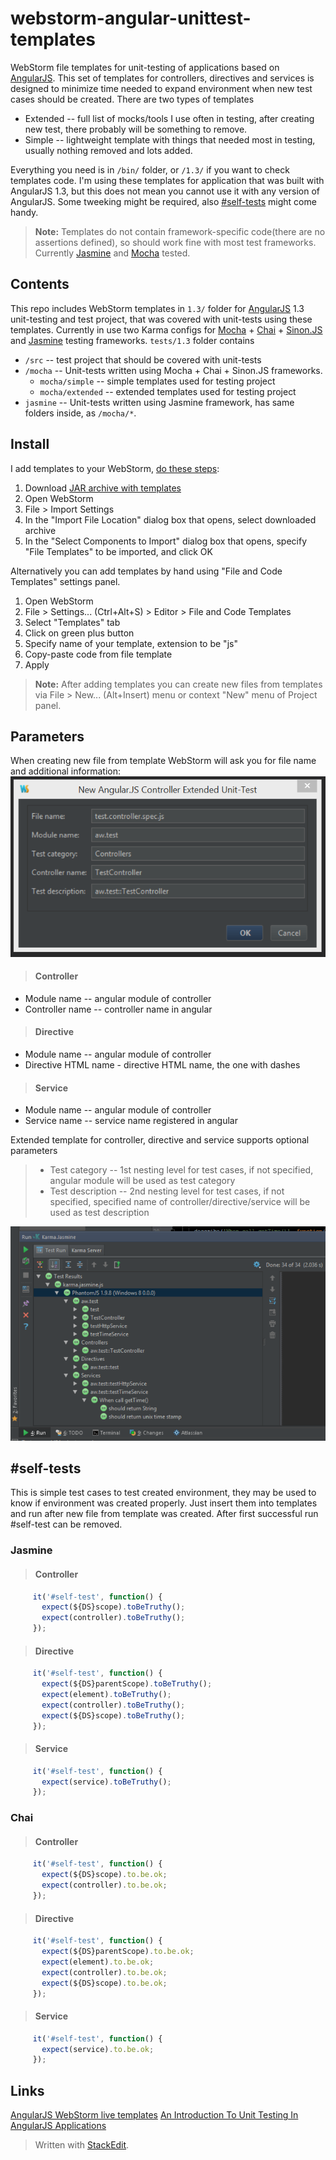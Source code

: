 # webstorm-angular-unittest-templates
WebStorm file templates for unit-testing of applications based on [AngularJS](https://angularjs.org/). This set of templates for controllers, directives and services is designed to minimize time needed to expand environment when new test cases should be created. There are two types of templates

 - Extended -- full list of mocks/tools I use often in testing, after creating new test, there probably will be something to remove.
 - Simple -- lightweight template with things that needed most in testing, usually nothing removed and lots added.

Everything you need is in `/bin/` folder, or `/1.3/` if you want to check templates code. I'm using these templates for application that was built with AngularJS 1.3, but this does not mean you cannot use it with any version of AngularJS. Some tweeking might be required, also [#self-tests](#self-tests)  might come handy.

> **Note:** Templates do not contain framework-specific code(there are no assertions defined), so should work fine with most test frameworks. Currently [Jasmine](http://jasmine.github.io/) and [Mocha](http://mochajs.org/) tested.

## Contents
This repo includes WebStorm templates in `1.3/` folder for [AngularJS](https://angularjs.org/) 1.3 unit-testing and test project, that was covered with unit-tests using these templates. Currently in use two Karma configs for [Mocha](http://mochajs.org/) + [Chai](http://chaijs.com/) + [Sinon.JS](http://sinonjs.org/) and [Jasmine](http://jasmine.github.io/) testing frameworks.
`tests/1.3` folder contains  

 - `/src` -- test project that should be covered with unit-tests
 - `/mocha` -- Unit-tests written using Mocha + Chai + Sinon.JS frameworks.
	 - `mocha/simple` -- simple templates used for testing project
	 - `mocha/extended` -- extended templates used for testing project
 - `jasmine` -- Unit-tests written using Jasmine framework, has same folders inside, as `/mocha/*`.

## Install
I add templates to your WebStorm, [do these steps](https://www.jetbrains.com/webstorm/help/exporting-and-importing-settings.html):
1. Download [JAR archive with templates](https://raw.githubusercontent.com/burdiuz/webstorm-angular-unittest-templates/master/bin/unittest_templates_angular13.jar)
2. Open WebStorm
3. File > Import Settings
4. In the "Import File Location" dialog box that opens, select downloaded archive
5. In the "Select Components to Import" dialog box that opens, specify "File Templates" to be imported, and click OK

Alternatively you can add templates by hand using "File and Code Templates" settings panel.
1. Open WebStorm
2. File > Settings... (Ctrl+Alt+S) > Editor > File and Code Templates
3. Select "Templates" tab
4. Click on green plus button
5. Specify name of your template, extension to be "js"
6. Copy-paste code from file template
7. Apply

> **Note:** After adding templates you can create new files from templates via File > New... (Alt+Insert) menu or context "New" menu of Project panel.

## Parameters
When creating new file from template WebStorm will ask you for file name and additional information:
![Use Controller Extended Unit-tests template](images/controller_extended.png)
>#### Controller
 - Module name -- angular module of controller
 - Controller name -- controller name in angular  

>#### Directive
 - Module name -- angular module of controller
 - Directive HTML name - directive HTML name, the one with dashes  

>#### Service
 - Module name -- angular module of controller
 - Service name -- service name registered in angular
 
Extended template for controller, directive and service supports optional parameters  

> - Test category -- 1st nesting level for test cases, if not specified, angular module will be used as test category
> - Test description -- 2nd nesting level for test cases, if not specified, specified name of controller/directive/service will be used as test description   

![Categories and Descriptions in WebStorm](images/test_categories.png)
 
## #self-tests
This is simple test cases to test created environment, they may be used to know if environment was created properly. Just insert them into templates and run after new file from template was created. After first successful run #self-test can be removed.
### Jasmine
>#### Controller
 ```javascript
      it('#self-test', function() {
        expect(${DS}scope).toBeTruthy();
        expect(controller).toBeTruthy();
      });
 ```
>#### Directive
 ```javascript
      it('#self-test', function() {
        expect(${DS}parentScope).toBeTruthy();
        expect(element).toBeTruthy();
        expect(controller).toBeTruthy();
        expect(${DS}scope).toBeTruthy();
      });
 ```
>#### Service
 ```javascript
      it('#self-test', function() {
        expect(service).toBeTruthy();
      });
 ```
 
### Chai
>#### Controller
 ```javascript
      it('#self-test', function() {
        expect(${DS}scope).to.be.ok;
        expect(controller).to.be.ok;
      });
 ```
>#### Directive
 ```javascript
      it('#self-test', function() {
        expect(${DS}parentScope).to.be.ok;
        expect(element).to.be.ok;
        expect(controller).to.be.ok;
        expect(${DS}scope).to.be.ok;
      });
 ```
>#### Service
 ```javascript
      it('#self-test', function() {
        expect(service).to.be.ok;
      });
 ```  

## Links
[AngularJS WebStorm live templates](https://github.com/angularjs-livetpls/angularjs-webstorm-livetpls)
[An Introduction To Unit Testing In AngularJS Applications](http://www.smashingmagazine.com/2014/10/introduction-to-unit-testing-in-angularjs/)

> Written with [StackEdit](https://stackedit.io/).